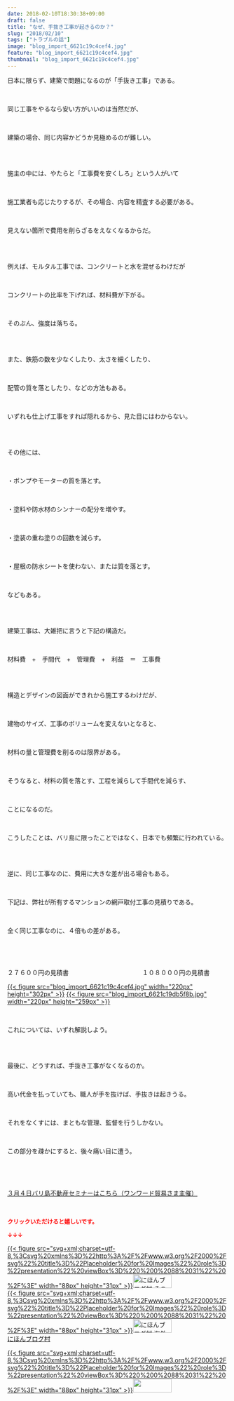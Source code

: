 ```yaml
---
date: 2018-02-10T18:30:38+09:00
draft: false
title: "なぜ、手抜き工事が起きるのか？"
slug: "2018/02/10"
tags: ["トラブルの話"]
image: "blog_import_6621c19c4cef4.jpg"
feature: "blog_import_6621c19c4cef4.jpg"
thumbnail: "blog_import_6621c19c4cef4.jpg"
---
```

<p>日本に限らず、建築で問題になるのが「手抜き工事」である。</p><p> </p><p>同じ工事をやるなら安い方がいいのは当然だが、</p><p> </p><p>建築の場合、同じ内容かどうか見極めるのが難しい。</p><p> </p><p><br/>施主の中には、やたらと「工事費を安くしろ」という人がいて</p><p> </p><p>施工業者も応じたりするが、その場合、内容を精査する必要がある。</p><p> </p><p>見えない箇所で費用を削らざるをえなくなるからだ。</p><p> </p><p><br/>例えば、モルタル工事では、コンクリートと水を混ぜるわけだが</p><p> </p><p>コンクリートの比率を下げれば、材料費が下がる。</p><p> </p><p>そのぶん、強度は落ちる。</p><p> </p><p><br/>また、鉄筋の数を少なくしたり、太さを細くしたり、</p><p> </p><p>配管の質を落としたり、などの方法もある。</p><p> </p><p>いずれも仕上げ工事をすれば隠れるから、見た目にはわからない。</p><p> </p><p><br/>その他には、</p><p> </p><p>・ポンプやモーターの質を落とす。</p><p> </p><p>・塗料や防水材のシンナーの配分を増やす。</p><p> </p><p>・塗装の重ね塗りの回数を減らす。</p><p> </p><p>・屋根の防水シートを使わない、または質を落とす。</p><p> </p><p>などもある。</p><p> </p><p><br/>建築工事は、大雑把に言うと下記の構造だ。</p><p> </p><p>材料費　+　手間代　+　管理費　+　利益　＝　工事費</p><p> </p><p><br/>構造とデザインの図面ができれから施工するわけだが、</p><p> </p><p>建物のサイズ、工事のボリュームを変えないとなると、</p><p> </p><p>材料の量と管理費を削るのは限界がある。</p><p> </p><p>そうなると、材料の質を落とす、工程を減らして手間代を減らす、</p><p> </p><p>ことになるのだ。</p><p> </p><p>こうしたことは、バリ島に限ったことではなく、日本でも頻繁に行われている。</p><p> </p><p><br/>逆に、同じ工事なのに、費用に大きな差が出る場合もある。</p><p> </p><p>下記は、弊社が所有するマンションの網戸取付工事の見積りである。</p><p> </p><p>全く同じ工事なのに、４倍もの差がある。</p><p> </p><p> </p><p>２７６００円の見積書　　　　　　　　　　　　１０８０００円の見積書</p><p><a href="blog_import_6621c19c4cef4.jpg">{{< figure src="blog_import_6621c19c4cef4.jpg" width="220px" height="302px" >}}</a> <a href="blog_import_6621c19db5f8b.jpg">{{< figure src="blog_import_6621c19db5f8b.jpg" width="220px" height="259px" >}}</a></p><p> </p><p>これについては、いずれ解説しよう。</p><p> </p><p><br/>最後に、どうすれば、手抜き工事がなくなるのか。</p><p> </p><p>高い代金を払っていても、職人が手を抜けば、手抜きは起きうる。</p><p> </p><p>それをなくすには、まともな管理、監督を行うしかない。</p><p> </p><p>この部分を疎かにすると、後々痛い目に遭う。</p><p> </p><p> </p><p><a href="http://www.sunward-t.co.jp/seminar/2018/03/04_ek/index.html" target="_blank">３月４日バリ島不動産セミナーはこちら（ワンワード貿易さま主催）</a></p><p> </p><p><font color="#ff0000" size="2"><strong>クリックいただけると嬉しいです。</strong></font></p><p><font color="#ff0000" size="2"><strong>↓↓↓</strong></font></p><p><a href="ranking.html?p_cid=01260127" id="&amp;blogmura_banner" target="_blank">{{< figure src="svg+xml;charset=utf-8,%3Csvg%20xmlns%3D%22http%3A%2F%2Fwww.w3.org%2F2000%2Fsvg%22%20title%3D%22Placeholder%20for%20Images%22%20role%3D%22presentation%22%20viewBox%3D%220%200%2088%2031%22%20%2F%3E" width="88px" height="31px" >}}<noscript><img alt="にほんブログ村 その他生活ブログ 不動産投資へ" border="0" height="31" src="https://img-proxy.blog-video.jp/images?url=http%3A%2F%2Flife.blogmura.com%2Fhudousantoushi%2Fimg%2Fhudousantoushi88_31.gif" width="88"></noscript></a><br/><a href="ranking.html?p_cid=01260127" target="_blank">{{< figure src="svg+xml;charset=utf-8,%3Csvg%20xmlns%3D%22http%3A%2F%2Fwww.w3.org%2F2000%2Fsvg%22%20title%3D%22Placeholder%20for%20Images%22%20role%3D%22presentation%22%20viewBox%3D%220%200%2088%2031%22%20%2F%3E" width="88px" height="31px" >}}<noscript><img alt="にほんブログ村 海外生活ブログ バリ島情報へ" border="0" height="31" src="https://img-proxy.blog-video.jp/images?url=http%3A%2F%2Foverseas.blogmura.com%2Fbali%2Fimg%2Fbali88_31.gif" width="88"></noscript></a><br/><a href="ranking.html?p_cid=01260127" target="_blank">にほんブログ村</a></p><p><a href="link.php?1804582" title="人気ブログランキングへ">{{< figure src="svg+xml;charset=utf-8,%3Csvg%20xmlns%3D%22http%3A%2F%2Fwww.w3.org%2F2000%2Fsvg%22%20title%3D%22Placeholder%20for%20Images%22%20role%3D%22presentation%22%20viewBox%3D%220%200%2088%2031%22%20%2F%3E" width="88px" height="31px" >}}<noscript><img border="0" height="31" src="https://blog.with2.net/img/banner/banner_22.gif" width="88"></noscript></a></p><p> </p>

